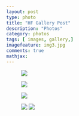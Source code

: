 ```yaml
---
layout: post
type: photo
title: "HF Gallery Post"
description: "Photos"
category: photos
tags: [ images, gallery,]
imagefeature: img3.jpg
comments: true
mathjax: 
---
```

<figure>
	<a href="{{ site.url }}/images/img2.jpg"><img src="{{ site.url }}/images/gallery/img2.jpg"></a>
</figure>
<figure>
	<a href="{{ site.url }}/images/img5.jpg"><img src="{{ site.url }}/images/gallery/img5.jpg"></a>
</figure>
<figure>
	<a href="{{ site.url }}/images/img1.png"><img src="{{ site.url }}/images/gallery/img1.jpg"></a>
</figure>

<figure class="half">
	<a href="{{ site.url }}/images/img3.jpg"><img src="{{ site.url }}/images/gallery/img3.jpg"></a>
	<a href="{{ site.url }}/images/img4.jpg"><img src="{{ site.url }}/images/gallery/img4.jpg"></a>
</figure>


